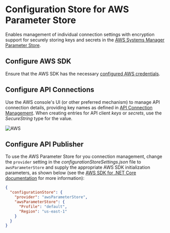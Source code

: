# Configuration Store for AWS Parameter Store

Enables management of individual connection settings with encryption support for securely storing keys and secrets in the [AWS Systems Manager Parameter Store](https://docs.aws.amazon.com/systems-manager/latest/userguide/systems-manager-parameter-store.html).

## Configure AWS SDK

Ensure that the AWS SDK has the necessary [configured AWS credentials](https://docs.aws.amazon.com/sdk-for-net/latest/developer-guide/net-dg-config-creds.html).

## Configure API Connections

Use the AWS console's UI (or other preferred mechanism) to manage API connection details, providing key names as defined in  [API Connection Management](../tech/API-Connection-Management.md). When creating entries for API client *keys* or *secrets*, use the _SecureString_ type for the value.

![AWS](/img/Aws-Parameter-Store-configuration-store-example.png)

## Configure API Publisher

To use the AWS Parameter Store for you connection management, change the `provider` setting in the _configurationStoreSettings.json_ file to `awsParameterStore` and supply the appropriate AWS SDK initialization parameters, as shown below (see the [AWS SDK for .NET Core documentation](https://docs.aws.amazon.com/sdk-for-net/v3/developer-guide/net-dg-config-netcore.html) for more information):

```json
{
  "configurationStore": {
    "provider": "awsParameterStore",
    "awsParameterStore": {
      "Profile": "default",
      "Region": "us-east-1"
    }
  }
}
```
